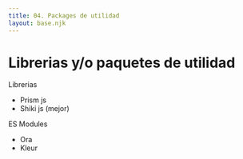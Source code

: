 ```yaml
---
title: 04. Packages de utilidad
layout: base.njk
---
```


# Librerias y/o paquetes de utilidad

Librerias

- Prism js
- Shiki js (mejor)

ES Modules

- Ora
- Kleur